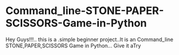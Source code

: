 # Command_line-STONE-PAPER-SCISSORS-Game-in-Python
Hey Guys!!!.. this is a .simple beginner project..It is an Command_line STONE,PAPER,SCISSORS Game in Python... Give it aTry
